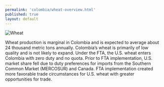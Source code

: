 ```yaml
--- 
permalink: 'colombia/wheat-overview.html' 
published: true 
layout: default
---
```

![Wheat](../images/wheat.png)

Wheat production is marginal in Colombia and is expected to average about 24 thousand metric tons annually. Colombia’s wheat is primarily of low quality and is not likely to expand. Under the FTA, the U.S. wheat enters Colombia with zero duty and no quota. Prior to FTA implementation, U.S. market share fell due to duty preferences for imports from the Southern Common Market (MERCOSUR) and Canada. FTA implementation created more favorable trade circumstances for U.S. wheat with greater opportunities for trade.
